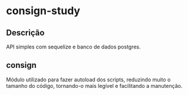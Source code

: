 # consign-study

## Descrição

API simples com sequelize e banco de dados postgres.

## consign

Módulo utilizado para fazer autoload dos scripts, reduzindo muito o tamanho do código, tornando-o mais legível e facilitando a manutenção.
